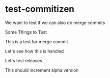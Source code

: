 # test-commitizen

We want to test if we can also do merge commits

Some Things to Test

This is a test for merge commit

Let's see how this is handled

Let's test releases

This should increment alpha version